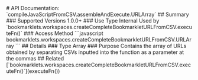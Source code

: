 <link rel="stylesheet" href="/APIDocs/main.css" type="text/css">
<!--Update Table of Contents when creating new pages in the API documentation.-->
# API Documentation: `compileJavaScriptFromCSV.assembleAndExecute.URLArray`
## Summary
### Supported Versions
1.0.0+
### Use Type
Internal  
Used by `bookmarklets.workspaces.createCompleteBookmarkletURLFromCSV.executeFn()`
### Access Method
```javascript
bookmarklets.workspaces.createCompleteBookmarkletURLFromCSV.URLArray
```
## Details
### Type
Array
### Purpose
Contains the array of URLs obtained by separating CSVs inputted into the function as a parameter at the commas
## Related
[`bookmarklets.workspaces.createCompleteBookmarkletURLFromCSV.executeFn()`](executeFn&#40;&#41;)